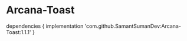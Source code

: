 # Arcana-Toast

dependencies {
	        implementation 'com.github.SamantSumanDev:Arcana-Toast:1.1.1'
	}
